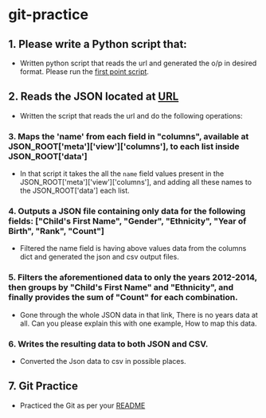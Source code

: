 # git-practice

## 1. Please write a Python script that:
- Written python script that reads the url and generated the o/p in desired format. Please run the [first point script](https://github.com/arun180394/git-practice/blob/master/first_point.py).

## 2. Reads the JSON located at [URL](https://data.cityofnewyork.us/api/views/25th-nujf/rows.json)
- Written the script that reads the url and do the following operations:

### 3. Maps the 'name' from each field in "columns", available at JSON_ROOT['meta']['view']['columns'], to each list inside JSON_ROOT['data']

- In that script it takes the all the `name` field values present in the JSON_ROOT['meta']['view']['columns'], and adding all these names to the JSON_ROOT['data'] each list.

### 4. Outputs a JSON file containing only data for the following fields: ["Child's First Name", "Gender", "Ethnicity", "Year of Birth", "Rank", "Count"] 

- Filtered the name field is having above values data from the columns dict and generated the json and csv output files.

### 5. Filters the aforementioned data to only the years 2012-2014, then groups by "Child's First Name" and "Ethnicity", and finally provides the sum of "Count" for each combination.
- Gone through the whole JSON data in that link, There is no years data at all. Can you please explain this with one example, How to map this data. 

### 6. Writes the resulting data to both JSON and CSV.
- Converted the Json data to csv in possible places.

## 7. Git Practice

- Practiced the Git as per your [README](https://github.com/DrumMachineLearning/git-practice/blob/master/README.md)
